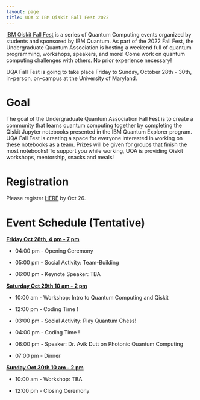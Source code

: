 ```yaml
---
layout: page
title: UQA x IBM Qiskit Fall Fest 2022
---
```


[IBM Qiskit Fall Fest](https://qiskit.org/events/fall-fest/) is a series of Quantum Computing events organized by students and sponsored by IBM Quantum. As part of the 2022 Fall Fest, the Undergraduate Quantum Association is hosting a weekend full of quantum programming, workshops, speakers, and more! Come work on quantum computing challenges with others. No prior experience necessary! 

UQA Fall Fest is going to take place Friday to Sunday, October 28th - 30th, in-person, on-campus at the University of Maryland.

# Goal
The goal of the Undergraduate Quantum Association Fall Fest is to create a community that learns quantum computing together by completing the Qiskit Jupyter notebooks presented in the IBM Quantum Explorer program. UQA Fall Fest is creating a space for everyone interested in working on these notebooks as a team. Prizes will be given for groups that finish the most notebooks! To support you while working, UQA is providing Qiskit workshops, mentorship, snacks and meals! 

# Registration
Please register [HERE](https://docs.google.com/forms/d/e/1FAIpQLSc5k1j8P4hTBo37xpdLzEaIZbblk6ZrReKTB4jKVtvijJBoyw/viewform) by Oct 26.

# Event Schedule (Tentative)

<ins>**Friday Oct 28th, 4 pm - 7 pm**</ins>

- 04:00 pm - Opening Ceremony

- 05:00 pm - Social Activity: Team-Building

- 06:00 pm - Keynote Speaker: TBA


<ins>**Saturday Oct 29th 10 am - 2 pm**<ins>

- 10:00 am - Workshop: Intro to Quantum Computing and Qiskit

- 12:00 pm - Coding Time !

- 03:00 pm - Social Activity: Play Quantum Chess!

- 04:00 pm - Coding Time !

- 06:00 pm - Speaker: Dr. Avik Dutt on Photonic Quantum Computing

- 07:00 pm - Dinner


<ins>**Sunday Oct 30th 10 am - 2 pm**<ins>

- 10:00 am - Workshop: TBA

- 12:00 pm - Closing Ceremony

  
